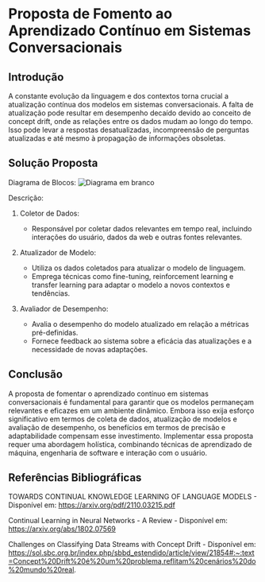 # Proposta de Fomento ao Aprendizado Contínuo em Sistemas Conversacionais
## Introdução
A constante evolução da linguagem e dos contextos torna crucial a atualização contínua dos modelos em sistemas conversacionais. A falta de atualização pode resultar em desempenho decaído devido ao conceito de concept drift, onde as relações entre os dados mudam ao longo do tempo. Isso pode levar a respostas desatualizadas, incompreensão de perguntas atualizadas e até mesmo à propagação de informações obsoletas.

## Solução Proposta
Diagrama de Blocos:
![Diagrama em branco](https://github.com/IsraelNLC/M7-ES-S6-PROG/assets/99210055/ec5573bb-79e6-49ba-b739-8aaf37dfc811)

Descrição:
1. Coletor de Dados:
    - Responsável por coletar dados relevantes em tempo real, incluindo interações do usuário, dados da web e outras fontes relevantes.
  
2. Atualizador de Modelo:
    - Utiliza os dados coletados para atualizar o modelo de linguagem.
    - Emprega técnicas como fine-tuning, reinforcement learning e transfer learning para adaptar o modelo a novos contextos e tendências.

3. Avaliador de Desempenho:
    - Avalia o desempenho do modelo atualizado em relação a métricas pré-definidas.
    - Fornece feedback ao sistema sobre a eficácia das atualizações e a necessidade de novas adaptações.

## Conclusão
A proposta de fomentar o aprendizado contínuo em sistemas conversacionais é fundamental para garantir que os modelos permaneçam relevantes e eficazes em um ambiente dinâmico. Embora isso exija esforço significativo em termos de coleta de dados, atualização de modelos e avaliação de desempenho, os benefícios em termos de precisão e adaptabilidade compensam esse investimento. Implementar essa proposta requer uma abordagem holística, combinando técnicas de aprendizado de máquina, engenharia de software e interação com o usuário.

## Referências Bibliográficas
TOWARDS CONTINUAL KNOWLEDGE LEARNING OF LANGUAGE MODELS - Disponível em: https://arxiv.org/pdf/2110.03215.pdf

Continual Learning in Neural Networks - A Review - Disponível em: https://arxiv.org/abs/1802.07569

Challenges on Classifying Data Streams with Concept Drift - Disponível em: https://sol.sbc.org.br/index.php/sbbd_estendido/article/view/21854#:~:text=Concept%20Drift%20é%20um%20problema,reflitam%20cenários%20do%20mundo%20real.
